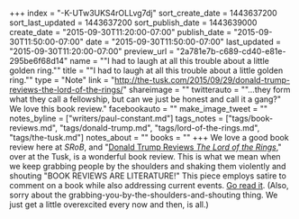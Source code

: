 +++
index = "-K-UTw3UKS4rOLLvg7dj"
sort_create_date = 1443637200
sort_last_updated = 1443637200
sort_publish_date = 1443639000
create_date = "2015-09-30T11:20:00-07:00"
publish_date = "2015-09-30T11:50:00-07:00"
date = "2015-09-30T11:50:00-07:00"
last_updated = "2015-09-30T11:20:00-07:00"
preview_url = "2a781e7b-c689-cd40-e81e-295be6f68d14"
name = "\"I had to laugh at all this trouble about a little golden ring.\""
title = "\"I had to laugh at all this trouble about a little golden ring.\""
type = "Note"
link = "http://the-tusk.com/2015/09/29/donald-trump-reviews-the-lord-of-the-rings/"
shareimage = ""
twitterauto = "\"...they form what they call a fellowship, but can we just be honest and call it a gang?\" We love this book review."
facebookauto = ""
make_image_tweet = ""
notes_byline = ["writers/paul-constant.md"]
tags_notes = ["tags/book-reviews.md", "tags/donald-trump.md", "tags/lord-of-the-rings.md", "tags/the-tusk.md"]
notes_about = ""
books = ""
+++
We love a good book review here at *SRoB*, and "[Donald Trump Reviews *The Lord of the Rings*](http://the-tusk.com/2015/09/29/donald-trump-reviews-the-lord-of-the-rings/)," over at the Tusk, is a wonderful book review. This is what we mean when we keep grabbing people by the shoulders and shaking them violently and shouting "BOOK REVIEWS ARE LITERATURE!" This piece employs satire to comment on a book while also addressing current events. [Go read it](http://the-tusk.com/2015/09/29/donald-trump-reviews-the-lord-of-the-rings/). (Also, sorry about the grabbing-you-by-the-shoulders-and-shouting thing. We just get a little overexcited every now and then, is all.)